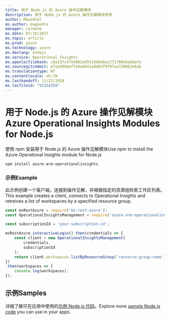 ```yaml
---
title: 用于 Node.js 的 Azure 操作见解模块
description: 用于 Node.js 的 Azure 操作见解模块参考
author: MGoedtel
ms.author: magoedte
manager: carmonm
ms.date: 07/18/2017
ms.topic: article
ms.prod: azure
ms.technology: azure
ms.devlang: nodejs
ms.service: Operational Insights
ms.openlocfilehash: c8a137c4759982e0551d9048ac271780e6a68afe
ms.sourcegitcommit: efa2d98deffe8a0d41a8d63f9f07aa720862e6ab
ms.translationtype: HT
ms.contentlocale: zh-CN
ms.lasthandoff: 11/22/2018
ms.locfileid: "52154258"
---
```

# <a name="azure-operational-insights-modules-for-nodejs"></a><span data-ttu-id="47531-103">用于 Node.js 的 Azure 操作见解模块</span><span class="sxs-lookup"><span data-stu-id="47531-103">Azure Operational Insights Modules for Node.js</span></span>

<span data-ttu-id="47531-104">使用 npm 安装用于 Node.js 的 Azure 操作见解模块</span><span class="sxs-lookup"><span data-stu-id="47531-104">Use npm to install the Azure Operational Insights module for Node.js</span></span>

```bash
npm install azure-arm-operationalinsights
```

### <a name="example"></a><span data-ttu-id="47531-105">示例</span><span class="sxs-lookup"><span data-stu-id="47531-105">Example</span></span> 

<span data-ttu-id="47531-106">此示例创建一个客户端，连接到操作见解，并根据指定的资源组检索工作区列表。</span><span class="sxs-lookup"><span data-stu-id="47531-106">This example creates a client, connects to Operational Insights and retreives a list of workspaces by a specified resource group.</span></span>

```javascript
const msRestAzure = require('ms-rest-azure');
const OperationalInsightsManagement = require('azure-arm-operationalinsights');

const subscriptionId = 'your-subscription-id';

msRestAzure.interactiveLogin().then(credentials => {
    const client = new OperationalInsightsManagement(
        credentials,
        subscriptionId
    );
    return client.workspaces.listByResourceGroup('resource-group-name');
})
.then(workspaces => {
    console.log(workspaces);
});
``` 

## <a name="samples"></a><span data-ttu-id="47531-107">示例</span><span class="sxs-lookup"><span data-stu-id="47531-107">Samples</span></span>

<span data-ttu-id="47531-108">详细了解可在应用中使用的[示例 Node.js 代码](https://azure.microsoft.com/resources/samples/?platform=nodejs)。</span><span class="sxs-lookup"><span data-stu-id="47531-108">Explore more [sample Node.js code](https://azure.microsoft.com/resources/samples/?platform=nodejs) you can use in your apps.</span></span>
